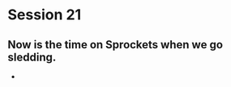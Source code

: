 # Session 21
## Now is the time on Sprockets when we go sledding.
* 
<!--stackedit_data:
eyJoaXN0b3J5IjpbNTU2NjQwODksLTIwNjQzMTY4MDhdfQ==
-->